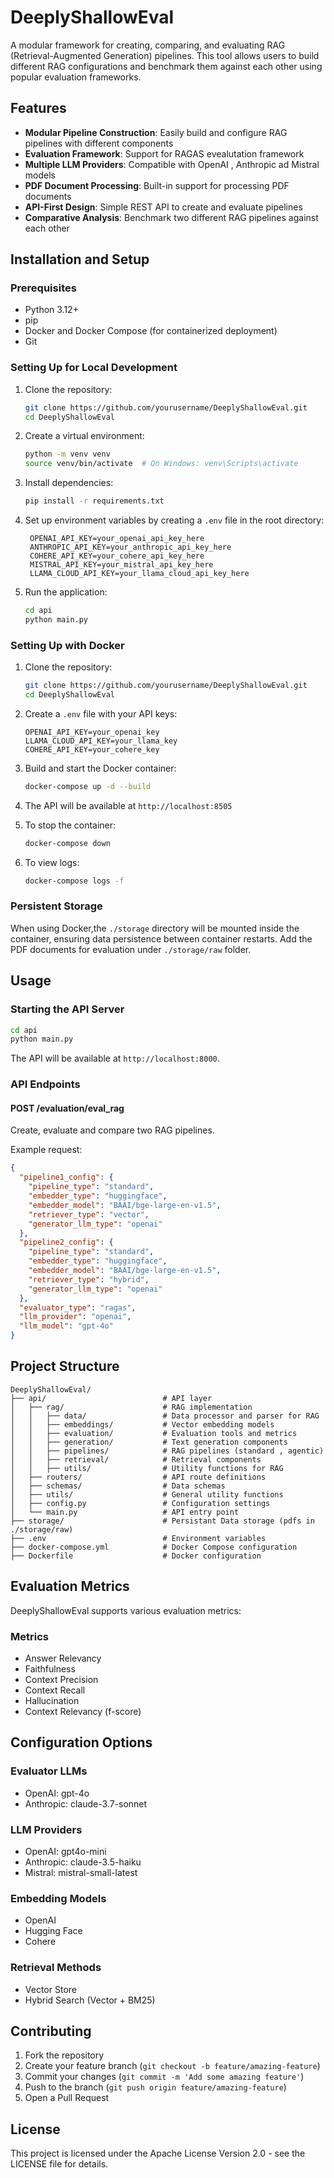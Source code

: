# DeeplyShallowEval

A modular framework for creating, comparing, and evaluating RAG (Retrieval-Augmented Generation) pipelines. This tool allows users to build different RAG configurations and benchmark them against each other using popular evaluation frameworks.

## Features

- **Modular Pipeline Construction**: Easily build and configure RAG pipelines with different components
- **Evaluation Framework**: Support for RAGAS evealutation framework
- **Multiple LLM Providers**: Compatible with OpenAI , Anthropic ad Mistral models
- **PDF Document Processing**: Built-in support for processing PDF documents
- **API-First Design**: Simple REST API to create and evaluate pipelines
- **Comparative Analysis**: Benchmark two different RAG pipelines against each other

## Installation and Setup

### Prerequisites

- Python 3.12+
- pip
- Docker and Docker Compose (for containerized deployment)
- Git

### Setting Up for Local Development

1. Clone the repository:

   ```bash
   git clone https://github.com/yourusername/DeeplyShallowEval.git
   cd DeeplyShallowEval
   ```

2. Create a virtual environment:

   ```bash
   python -m venv venv
   source venv/bin/activate  # On Windows: venv\Scripts\activate
   ```

3. Install dependencies:

   ```bash
   pip install -r requirements.txt
   ```

4. Set up environment variables by creating a `.env` file in the root directory:

   ```
    OPENAI_API_KEY=your_openai_api_key_here
    ANTHROPIC_API_KEY=your_anthropic_api_key_here
    COHERE_API_KEY=your_cohere_api_key_here
    MISTRAL_API_KEY=your_mistral_api_key_here
    LLAMA_CLOUD_API_KEY=your_llama_cloud_api_key_here
   ```

5. Run the application:
   ```bash
   cd api
   python main.py
   ```

### Setting Up with Docker

1. Clone the repository:

   ```bash
   git clone https://github.com/yourusername/DeeplyShallowEval.git
   cd DeeplyShallowEval
   ```

2. Create a `.env` file with your API keys:

   ```
   OPENAI_API_KEY=your_openai_key
   LLAMA_CLOUD_API_KEY=your_llama_key
   COHERE_API_KEY=your_cohere_key
   ```

3. Build and start the Docker container:

   ```bash
   docker-compose up -d --build
   ```

4. The API will be available at `http://localhost:8505`

5. To stop the container:

   ```bash
   docker-compose down
   ```

6. To view logs:
   ```bash
   docker-compose logs -f
   ```

### Persistent Storage

When using Docker,the `./storage` directory will be mounted inside the container, ensuring data persistence between container restarts. Add the PDF documents for evaluation under `./storage/raw` folder.

## Usage

### Starting the API Server

```bash
cd api
python main.py
```

The API will be available at `http://localhost:8000`.

### API Endpoints

#### POST /evaluation/eval_rag

Create, evaluate and compare two RAG pipelines.

Example request:

```json
{
  "pipeline1_config": {
    "pipeline_type": "standard",
    "embedder_type": "huggingface",
    "embedder_model": "BAAI/bge-large-en-v1.5",
    "retriever_type": "vector",
    "generator_llm_type": "openai"
  },
  "pipeline2_config": {
    "pipeline_type": "standard",
    "embedder_type": "huggingface",
    "embedder_model": "BAAI/bge-large-en-v1.5",
    "retriever_type": "hybrid",
    "generator_llm_type": "openai"
  },
  "evaluator_type": "ragas",
  "llm_provider": "openai",
  "llm_model": "gpt-4o"
}
```

## Project Structure

```
DeeplyShallowEval/
├── api/                          # API layer
│   ├── rag/                      # RAG implementation
│   │   ├── data/                 # Data processor and parser for RAG
│   │   ├── embeddings/           # Vector embedding models
│   │   ├── evaluation/           # Evaluation tools and metrics
│   │   ├── generation/           # Text generation components
│   │   ├── pipelines/            # RAG pipelines (standard , agentic)
│   │   ├── retrieval/            # Retrieval components
│   │   ├── utils/                # Utility functions for RAG
│   ├── routers/                  # API route definitions
│   ├── schemas/                  # Data schemas
│   ├── utils/                    # General utility functions
│   ├── config.py                 # Configuration settings
│   └── main.py                   # API entry point
├── storage/                      # Persistant Data storage (pdfs in ./storage/raw)
├── .env                          # Environment variables
├── docker-compose.yml            # Docker Compose configuration
├── Dockerfile                    # Docker configuration
```

## Evaluation Metrics

DeeplyShallowEval supports various evaluation metrics:

### Metrics

- Answer Relevancy
- Faithfulness
- Context Precision
- Context Recall
- Hallucination
- Context Relevancy (f-score)

## Configuration Options

### Evaluator LLMs

- OpenAI: gpt-4o
- Anthropic: claude-3.7-sonnet

### LLM Providers

- OpenAI: gpt4o-mini
- Anthropic: claude-3.5-haiku
- Mistral: mistral-small-latest

### Embedding Models

- OpenAI
- Hugging Face
- Cohere

### Retrieval Methods

- Vector Store
- Hybrid Search (Vector + BM25)

## Contributing

1. Fork the repository
2. Create your feature branch (`git checkout -b feature/amazing-feature`)
3. Commit your changes (`git commit -m 'Add some amazing feature'`)
4. Push to the branch (`git push origin feature/amazing-feature`)
5. Open a Pull Request

## License

This project is licensed under the Apache License Version 2.0 - see the LICENSE file for details.
